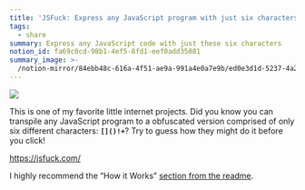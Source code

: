 ```yaml
---
title: 'JSFuck: Express any JavaScript program with just six characters'
tags:
  - share
summary: Express any JavaScript code with just these six characters
notion_id: fa69c0cd-98b1-4ef5-8fd1-eef0add35081
summary_image: >-
  /notion-mirror/84ebb48c-616a-4f51-ae9a-991a4e0a7e9b/ed0e3d1d-5237-4a26-878c-779848db4828/Screenshot_2024-07-21_at_4.49.54_PM.png
---
```

![](/notion-mirror/84ebb48c-616a-4f51-ae9a-991a4e0a7e9b/ed0e3d1d-5237-4a26-878c-779848db4828/Screenshot_2024-07-21_at_4.49.54_PM.png)

This is one of my favorite little internet projects. Did you know you can transpile any JavaScript program to a obfuscated version comprised of only six different characters:  **`[]()!+`**? Try to guess how they might do it before you click!

<https://jsfuck.com/>

I highly recommend the “How it Works” [section from the readme](https://github.com/aemkei/jsfuck/tree/main#how-it-works).
